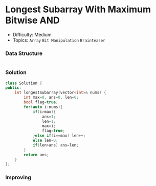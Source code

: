 # Longest Subarray With Maximum Bitwise AND
- Difficulty: Medium
- Topics: `Array` `Bit Manipulation` `Brainteaser`

### Data Structure
``` cpp
```

### Solution
``` cpp
class Solution {
public:
    int longestSubarray(vector<int>& nums) {
        int max=0, ans=0, len=0;
        bool flag=true;
        for(auto i:nums){
            if(i>max){
                ans=1;
                len=1;
                max=i;
                flag=true;
            }else if(i==max) len++;
            else len=0;
            if(len>ans) ans=len;
        }
        return ans;
    }
};
```

### Improving
``` cpp
```